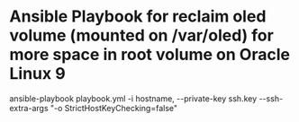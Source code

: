 # Ansible Playbook for reclaim oled volume (mounted on /var/oled) for more space in root volume on Oracle Linux 9 

ansible-playbook playbook.yml -i hostname, --private-key ssh.key --ssh-extra-args "-o StrictHostKeyChecking=false"
